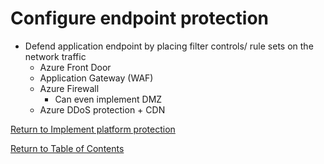 # Configure endpoint protection

- Defend application endpoint by placing filter controls/ rule sets on the network traffic
	- Azure Front Door
	- Application Gateway (WAF)
	- Azure Firewall
		- Can even implement DMZ
	- Azure DDoS protection + CDN

[Return to Implement platform protection](README.md)

[Return to Table of Contents](../README.md)